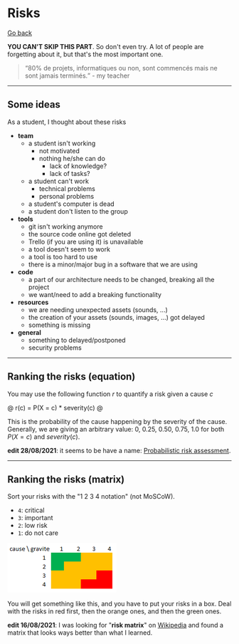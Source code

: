 # Risks

[Go back](../index.md#specifications)

**YOU CAN'T SKIP THIS PART**. So don't even try. A lot of people are forgetting about it, but that's the most important one.

> <q>80% de projets, informatiques ou non, sont commencés mais ne sont jamais terminés.</q> \- my teacher

<hr class="sl">

## Some ideas

As a student, I thought about these risks

* **team**
  * a student isn't working
    * not motivated
    * nothing he/she can do
      * lack of knowledge?
      * lack of tasks?
  * a student can't work
    * technical problems
    * personal problems
  * a student's computer is dead
  * a student don't listen to the group
* **tools**
  * git isn't working anymore
  * the source code online got deleted
  * Trello (if you are using it) is unavailable
  * a tool doesn't seem to work
  * a tool is too hard to use
  * there is a minor/major bug in a software that we are using
* **code**
  * a part of our architecture needs to be changed, breaking all the project
  * we want/need to add a breaking functionality
* **resources**
  * we are needing unexpected assets (sounds, ...)
  * the creation of your assets (sounds, images, ...) got delayed
  * something is missing
* **general**
  * something to delayed/postponed
  * security problems

<hr class="sr">

## Ranking the risks (equation)

You may use the following function $r$ to quantify a risk given a cause $c$

@
r(c) = P(X = c) * severity(c)
@

This is the probability of the cause happening by the severity of the cause. Generally, we are giving an arbitrary value: $0,\ 0.25,\ 0.50,\ 0.75,\ 1.0$ for both $P(X = c)$ and $severity(c)$.

**edit 28/08/2021**: it seems to be have a name: [Probabilistic risk assessment](https://en.wikipedia.org/wiki/Probabilistic_risk_assessment).

<hr class="sl">

## Ranking the risks (matrix)

Sort your risks with the "1 2 3 4 notation" (not MoSCoW).

* `4`: critical
* `3`: important
* `2`: low risk
* `1`: do not care

![risks](risques.png)

You will get something like this, and you have to put your risks in a box. Deal with the risks in red first, then the orange ones, and then the green ones.

**edit 16/08/2021**: I was looking for "**risk matrix**" on [Wikipedia](https://en.wikipedia.org/wiki/Risk_matrix) and found a matrix that looks ways better than what I learned.